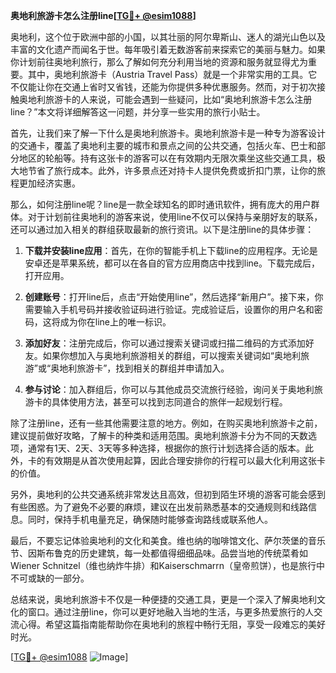 **奥地利旅游卡怎么注册line[[TG💪+ @esim1088](https://t.me/s/esim1088)]**

奥地利，这个位于欧洲中部的小国，以其壮丽的阿尔卑斯山、迷人的湖光山色以及丰富的文化遗产而闻名于世。每年吸引着无数游客前来探索它的美丽与魅力。如果你计划前往奥地利旅行，那么了解如何充分利用当地的资源和服务就显得尤为重要。其中，奥地利旅游卡（Austria Travel Pass）就是一个非常实用的工具。它不仅能让你在交通上省时又省钱，还能为你提供多种优惠服务。然而，对于初次接触奥地利旅游卡的人来说，可能会遇到一些疑问，比如“奥地利旅游卡怎么注册line？”本文将详细解答这一问题，并分享一些实用的旅行小贴士。

首先，让我们来了解一下什么是奥地利旅游卡。奥地利旅游卡是一种专为游客设计的交通卡，覆盖了奥地利主要的城市和景点之间的公共交通，包括火车、巴士和部分地区的轮船等。持有这张卡的游客可以在有效期内无限次乘坐这些交通工具，极大地节省了旅行成本。此外，许多景点还对持卡人提供免费或折扣门票，让你的旅程更加经济实惠。

那么，如何注册line呢？line是一款全球知名的即时通讯软件，拥有庞大的用户群体。对于计划前往奥地利的游客来说，使用line不仅可以保持与亲朋好友的联系，还可以通过加入相关的群组获取最新的旅行资讯。以下是注册line的具体步骤：

1. **下载并安装line应用**：首先，在你的智能手机上下载line的应用程序。无论是安卓还是苹果系统，都可以在各自的官方应用商店中找到line。下载完成后，打开应用。

2. **创建账号**：打开line后，点击“开始使用line”，然后选择“新用户”。接下来，你需要输入手机号码并接收验证码进行验证。完成验证后，设置你的用户名和密码，这将成为你在line上的唯一标识。

3. **添加好友**：注册完成后，你可以通过搜索关键词或扫描二维码的方式添加好友。如果你想加入与奥地利旅游相关的群组，可以搜索关键词如“奥地利旅游”或“奥地利旅游卡”，找到相关的群组并申请加入。

4. **参与讨论**：加入群组后，你可以与其他成员交流旅行经验，询问关于奥地利旅游卡的具体使用方法，甚至可以找到志同道合的旅伴一起规划行程。

除了注册line，还有一些其他需要注意的地方。例如，在购买奥地利旅游卡之前，建议提前做好攻略，了解卡的种类和适用范围。奥地利旅游卡分为不同的天数选项，通常有1天、2天、3天等多种选择，根据你的旅行计划选择合适的版本。此外，卡的有效期是从首次使用起算，因此合理安排你的行程可以最大化利用这张卡的价值。

另外，奥地利的公共交通系统非常发达且高效，但初到陌生环境的游客可能会感到有些困惑。为了避免不必要的麻烦，建议在出发前熟悉基本的交通规则和线路信息。同时，保持手机电量充足，确保随时能够查询路线或联系他人。

最后，不要忘记体验奥地利的文化和美食。维也纳的咖啡馆文化、萨尔茨堡的音乐节、因斯布鲁克的历史建筑，每一处都值得细细品味。品尝当地的传统菜肴如Wiener Schnitzel（维也纳炸牛排）和Kaiserschmarrn（皇帝煎饼），也是旅行中不可或缺的一部分。

总结来说，奥地利旅游卡不仅是一种便捷的交通工具，更是一个深入了解奥地利文化的窗口。通过注册line，你可以更好地融入当地的生活，与更多热爱旅行的人交流心得。希望这篇指南能帮助你在奥地利的旅程中畅行无阻，享受一段难忘的美好时光。

[[TG💪+ @esim1088](https://t.me/s/esim1088) ![Image](https://i.postimg.cc/4NQfJmqS/Snipaste-2025-05-13-00-14-12.png)]